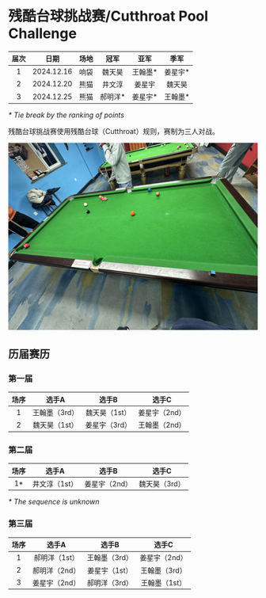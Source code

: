 # 残酷台球挑战赛/Cutthroat Pool Challenge

| 届次 | 日期       | 场地    | 冠军   | 亚军  | 季军   |
| :--: | :--------: | :----: | :---: | :---: | :----: |
| 1    | 2024.12.16 | 响袋   | 魏天昊 | 王翰墨\* | 姜星宇\* |
| 2    | 2024.12.20 | 熊猫   | 井文淳 | 姜星宇 | 魏天昊 |
| 3    | 2024.12.25 | 熊猫   | 郝明洋\* | 姜星宇\* | 王翰墨\* |

*\* Tie break by the ranking of points*

残酷台球挑战赛使用残酷台球（Cutthroat）规则，赛制为三人对战。

![](./img/cutthroat_pool_challenge.jpg)

## 历届赛历

### 第一届

| 场序 | 选手A        | 选手B       | 选手C       |
| :--: | :---------: | :---------: | :---------: |
| 1    | 王翰墨（3rd） | 魏天昊（1st） | 姜星宇（2nd） |
| 2    | 魏天昊（1st） | 姜星宇（3rd） | 王翰墨（2nd） |

### 第二届

| 场序 | 选手A        | 选手B       | 选手C       |
| :--: | :---------: | :---------: | :---------: |
| 1\*  | 井文淳（1st） | 姜星宇（2nd） | 魏天昊（3rd） |

*\* The sequence is unknown*

### 第三届

| 场序 | 选手A        | 选手B       | 选手C       |
| :--: | :---------: | :---------: | :---------: |
| 1    | 郝明洋（1st） | 王翰墨（3rd） | 姜星宇（2nd） |
| 2    | 郝明洋（2nd） | 姜星宇（1st） | 王翰墨（3rd） |
| 3    | 姜星宇（2nd） | 郝明洋（3rd） | 王翰墨（1st） |